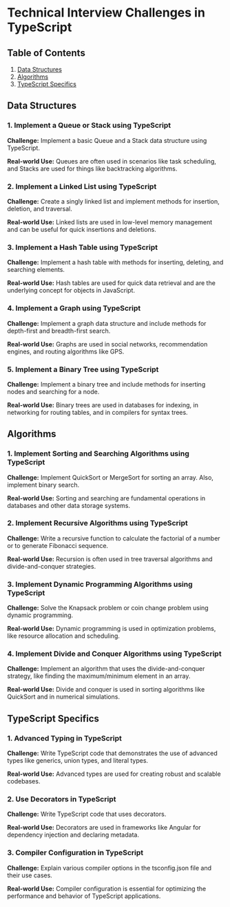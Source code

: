 # Technical Interview Challenges in TypeScript

## Table of Contents

1. [Data Structures](#data-structures)
2. [Algorithms](#algorithms)
3. [TypeScript Specifics](#typescript-specifics)


## Data Structures

### 1. Implement a Queue or Stack using TypeScript

__Challenge:__ Implement a basic Queue and a Stack data structure using TypeScript.

__Real-world Use:__ Queues are often used in scenarios like task scheduling, and Stacks are used for things like backtracking algorithms.

### 2. Implement a Linked List using TypeScript

__Challenge:__ Create a singly linked list and implement methods for insertion, deletion, and traversal.

__Real-world Use:__ Linked lists are used in low-level memory management and can be useful for quick insertions and deletions.

### 3. Implement a Hash Table using TypeScript

__Challenge:__ Implement a hash table with methods for inserting, deleting, and searching elements.

__Real-world Use:__ Hash tables are used for quick data retrieval and are the underlying concept for objects in JavaScript.

### 4. Implement a Graph using TypeScript

__Challenge:__ Implement a graph data structure and include methods for depth-first and breadth-first search.

__Real-world Use:__ Graphs are used in social networks, recommendation engines, and routing algorithms like GPS.

### 5. Implement a Binary Tree using TypeScript

__Challenge:__ Implement a binary tree and include methods for inserting nodes and searching for a node.

__Real-world Use:__ Binary trees are used in databases for indexing, in networking for routing tables, and in compilers for syntax trees.

## Algorithms

### 1. Implement Sorting and Searching Algorithms using TypeScript

__Challenge:__ Implement QuickSort or MergeSort for sorting an array. Also, implement binary search.

__Real-world Use:__ Sorting and searching are fundamental operations in databases and other data storage systems.

### 2. Implement Recursive Algorithms using TypeScript

__Challenge:__ Write a recursive function to calculate the factorial of a number or to generate Fibonacci sequence.

__Real-world Use:__ Recursion is often used in tree traversal algorithms and divide-and-conquer strategies.

### 3. Implement Dynamic Programming Algorithms using TypeScript

__Challenge:__ Solve the Knapsack problem or coin change problem using dynamic programming.

__Real-world Use:__ Dynamic programming is used in optimization problems, like resource allocation and scheduling.

### 4. Implement Divide and Conquer Algorithms using TypeScript

__Challenge:__ Implement an algorithm that uses the divide-and-conquer strategy, like finding the maximum/minimum element in an array.

__Real-world Use:__ Divide and conquer is used in sorting algorithms like QuickSort and in numerical simulations.

## TypeScript Specifics

### 1. Advanced Typing in TypeScript

__Challenge:__ Write TypeScript code that demonstrates the use of advanced types like generics, union types, and literal types.

__Real-world Use:__ Advanced types are used for creating robust and scalable codebases.

### 2. Use Decorators in TypeScript

__Challenge:__ Write TypeScript code that uses decorators.

__Real-world Use:__ Decorators are used in frameworks like Angular for dependency injection and declaring metadata.

### 3. Compiler Configuration in TypeScript

__Challenge:__ Explain various compiler options in the tsconfig.json file and their use cases.

__Real-world Use:__ Compiler configuration is essential for optimizing the performance and behavior of TypeScript applications.
